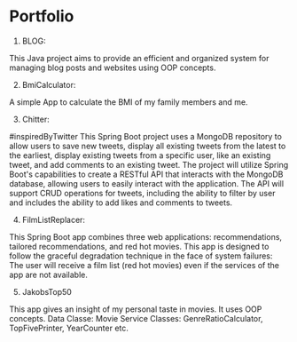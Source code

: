 # Portfolio

1) BLOG: 

This Java project aims to provide an efficient and organized system for managing blog posts and websites using OOP concepts.

2) BmiCalculator: 

A simple App to calculate the BMI of my family members and me.

3) Chitter: 

#inspiredByTwitter
This Spring Boot project uses a MongoDB repository to allow users to save new tweets, display all existing tweets from the latest to the earliest, display existing tweets from a specific user, like an existing tweet, and add comments to an existing tweet. The project will utilize Spring Boot's capabilities to create a RESTful API that interacts with the MongoDB database, allowing users to easily interact with the application. The API will support CRUD operations for tweets, including the ability to filter by user and includes the ability to add likes and comments to tweets.

4) FilmListReplacer: 

This Spring Boot app combines three web applications: recommendations, tailored recommendations, and red hot movies. This app is designed to follow the graceful degradation technique in the face of system failures: The user will receive a film list (red hot movies) even if the services of the app are not available.

5) JakobsTop50

This app gives an insight of my personal taste in movies.
It uses OOP concepts.
Data Classe: Movie
Service Classes: GenreRatioCalculator, TopFivePrinter, YearCounter etc.
